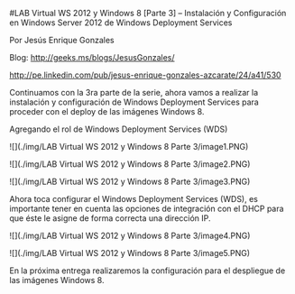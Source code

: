 
<properties
	pageTitle="LAB Virtual WS 2012 y Windows 8 [Parte 3] – Instalación y Configuración en Windows Server 2012 de Windows Deployment Services"
	description="LAB Virtual WS 2012 y Windows 8 [Parte 3] – Instalación y Configuración en Windows Server 2012 de Windows Deployment Services"
	services="web-dev"
	documentationCenter=""
	authors="andygonusa"
	manager=""
	editor="andygonusa"/>

<tags
	ms.service="servers"
	ms.workload="WS2012"
	ms.tgt_pltfrm="na"
	ms.devlang="na"
	ms.topic="how-to-article"
	ms.date="05/16/2016"
	ms.author="andygonusa"/>


#LAB Virtual WS 2012 y Windows 8 [Parte 3] – Instalación y Configuración en Windows Server 2012 de Windows Deployment Services

Por Jesús Enrique Gonzales

Blog: http://geeks.ms/blogs/JesusGonzales/

http://pe.linkedin.com/pub/jesus-enrique-gonzales-azcarate/24/a41/530

Continuamos con la 3ra parte de la serie, ahora vamos a realizar la
instalación y configuración de Windows Deployment Services para proceder
con el deploy de las imágenes Windows 8.

Agregando el rol de Windows Deployment Services (WDS)

![](./img/LAB Virtual WS 2012 y Windows 8 Parte 3/image1.PNG)

![](./img/LAB Virtual WS 2012 y Windows 8 Parte 3/image2.PNG)

![](./img/LAB Virtual WS 2012 y Windows 8 Parte 3/image3.PNG)


Ahora toca configurar el Windows Deployment Services (WDS), es
importante tener en cuenta las opciones de integración con el DHCP para
que éste le asigne de forma correcta una dirección IP.

![](./img/LAB Virtual WS 2012 y Windows 8 Parte 3/image4.PNG)

![](./img/LAB Virtual WS 2012 y Windows 8 Parte 3/image5.PNG)


En la próxima entrega realizaremos la configuración para el despliegue
de las imágenes Windows 8.
